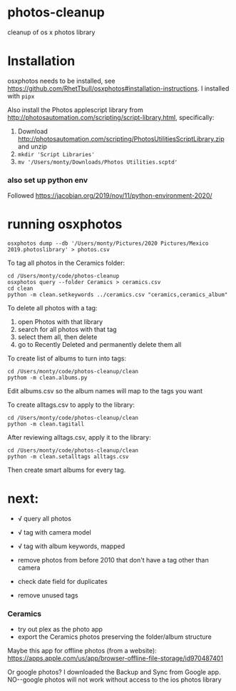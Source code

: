 # photos-cleanup
cleanup of os x photos library

# Installation

osxphotos needs to be installed, see https://github.com/RhetTbull/osxphotos#installation-instructions. I installed with `pipx`

Also install the Photos applescript library from http://photosautomation.com/scripting/script-library.html, specifically:

1. Download http://photosautomation.com/scripting/PhotosUtilitiesScriptLibrary.zip and unzip
2. `mkdir 'Script Libraries'`
3. `mv '/Users/monty/Downloads/Photos Utilities.scptd'`

### also set up python env
Followed https://jacobian.org/2019/nov/11/python-environment-2020/


# running osxphotos 


```
osxphotos dump --db '/Users/monty/Pictures/2020 Pictures/Mexico 2019.photoslibrary' > photos.csv
```

To tag all photos in the Ceramics folder:
```
cd /Users/monty/code/photos-cleanup
osxphotos query --folder Ceramics > ceramics.csv
cd clean
python -m clean.setkeywords ../ceramics.csv "ceramics,ceramics_album"
```
To delete all photos with a tag:
1. open Photos with that library
2. search for all photos with that tag
3. select them all, then delete
4. go to Recently Deleted and permanently delete them all

To create list of albums to turn into tags:
```
cd /Users/monty/code/photos-cleanup/clean
pythom -m clean.albums.py
```
Edit albums.csv so the album names will map to the tags you want

To create alltags.csv to apply to the library:
```
cd /Users/monty/code/photos-cleanup/clean
python -m clean.tagitall
```

After reviewing alltags.csv, apply it to the library:
```
cd /Users/monty/code/photos-cleanup/clean
python -m clean.setalltags alltags.csv
```

Then create smart albums for every tag.


# next:

- √ query all photos
- √ tag with camera model
- √ tag with album keywords, mapped

- remove photos from before 2010 that don't have a tag other than camera
- check date field for duplicates
- remove unused tags

### Ceramics
- try out plex as the photo app
- export the Ceramics photos preserving the folder/album structure

Maybe this app for offline photos (from a website):
https://apps.apple.com/us/app/browser-offline-file-storage/id970487401

Or google photos? I downloaded the Backup and Sync from Google app.
NO--google photos will not work without access to the ios photos library

